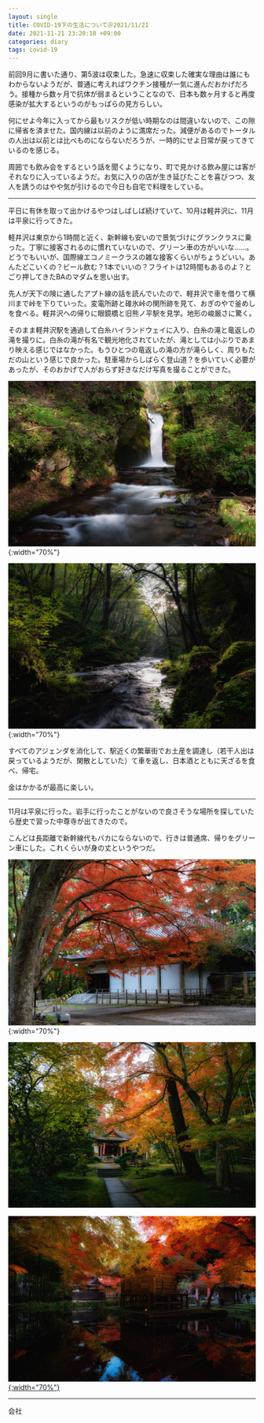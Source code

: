 ```yaml
---
layout: single
title: COVID-19下の生活について＠2021/11/21
date: 2021-11-21 23:20:18 +09:00
categories: diary
tags: covid-19
---
```


前回9月に書いた通り、第5波は収束した。急速に収束した確実な理由は誰にもわからないようだが、普通に考えればワクチン接種が一気に進んだおかげだろう。接種から数ヶ月で抗体が弱まるということなので、日本も数ヶ月すると再度感染が拡大するというのがもっぱらの見方らしい。

何にせよ今年に入ってから最もリスクが低い時期なのは間違いないので、この隙に帰省を済ませた。国内線は以前のように満席だった。減便があるのでトータルの人出は以前とは比べものにならないだろうが、一時的にせよ日常が戻ってきているのを感じる。

周囲でも飲み会をするという話を聞くようになり、町で見かける飲み屋には客がそれなりに入っているようだ。お気に入りの店が生き延びたことを喜びつつ、友人を誘うのはやや気が引けるので今日も自宅で料理をしている。

---

平日に有休を取って出かけるやつはしばしば続けていて、10月は軽井沢に、11月は平泉に行ってきた。

軽井沢は東京から1時間と近く、新幹線も安いので景気づけにグランクラスに乗った。丁寧に接客されるのに慣れていないので、グリーン車の方がいいな……。どうでもいいが、国際線エコノミークラスの雑な接客くらいがちょうどいい。あんたどこいくの？ビール飲む？1本でいいの？フライトは12時間もあるのよ？とごり押してきたBAのマダムを思い出す。

先人が天下の険に通したアプト線の話を読んでいたので、軽井沢で車を借りて横川まで峠を下りていった。変電所跡と碓氷峠の関所跡を見て、おぎのやで釜めしを食べる。軽井沢への帰りに眼鏡橋と旧熊ノ平駅を見学。地形の峻厳さに驚く。

そのまま軽井沢駅を通過して白糸ハイランドウェイに入り、白糸の滝と竜返しの滝を撮りに。白糸の滝が有名で観光地化されていたが、滝としては小ぶりであまり映える感じではなかった。もうひとつの竜返しの滝の方が滝らしく、周りもただの山という感じで良かった。駐車場からしばらく登山道？を歩いていく必要があったが、そのおかげで人がおらず好きなだけ写真を撮ることができた。

![/assets/images/posts/N0002505-Edit.jpg](/assets/images/posts/N0002505-Edit.jpg){:width="70%"}

![/assets/images/posts/N0002521-Edit.jpg](/assets/images/posts/N0002521-Edit.jpg){:width="70%"}

すべてのアジェンダを消化して、駅近くの繁華街でお土産を調達し（若干人出は戻っているようだが、閑散としていた）て車を返し、日本酒とともに天ざるを食べ、帰宅。

金はかかるが最高に楽しい。

---

11月は平泉に行った。岩手に行ったことがないので良さそうな場所を探していたら歴史で習った中尊寺が出てきたので。

こんどは長距離で新幹線代もバカにならないので、行きは普通席、帰りをグリーン車にした。これくらいが身の丈というやつだ。


![/assets/images/posts/N0005204-Edit.jpg](/assets/images/posts/N0005204-Edit.jpg){:width="70%"}

[![](/assets/images/posts/N0005215-Edit.jpg)](/assets/images/posts/N0005215-Edit.jpg)

[![](/assets/images/posts/N0005336-Edit.jpg){:width="70%"} ](/assets/images/posts/N0005336-Edit.jpg)


---


会社
